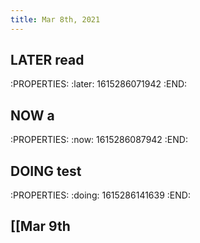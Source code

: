 ```yaml
---
title: Mar 8th, 2021
---
```


## LATER  read
:PROPERTIES:
:later: 1615286071942
:END:
## NOW  a
:PROPERTIES:
:now: 1615286087942
:END:
##
## DOING  test
:PROPERTIES:
:doing: 1615286141639
:END:
## [[Mar 9th
